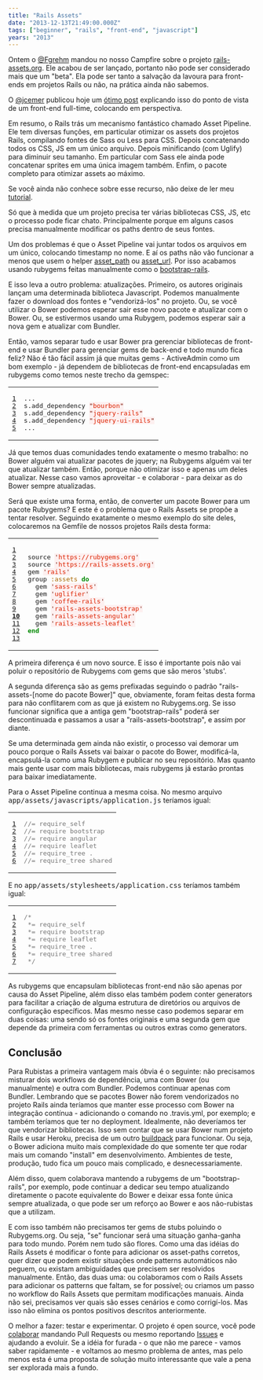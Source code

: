 ```yaml
---
title: "Rails Assets"
date: "2013-12-13T21:49:00.000Z"
tags: ["beginner", "rails", "front-end", "javascript"]
years: "2013"
---
```


<p></p>
<p>Ontem o <a href="https://twitter.com/fgrehm">@Fgrehm</a> mandou no nosso Campfire sobre o projeto <a href="https://rails-assets.org">rails-assets.org</a>. Ele acabou de ser lançado, portanto não pode ser considerado mais que um "beta". Ela pode ser tanto a salvação da lavoura para front-ends em projetos Rails ou não, na prática ainda não sabemos.</p>
<p>O <a href="https://twitter.com/jcemer">@jcemer</a> publicou hoje um <a href="http://jcemer.com/asset-pipeline-rails-assets-or-let-die.html">ótimo post</a> explicando isso do ponto de vista de um front-end full-time, colocando em perspectiva.</p>
<p>Em resumo, o Rails trás um mecanismo fantástico chamado Asset Pipeline. Ele tem diversas funções, em particular otimizar os assets dos projetos Rails, compilando fontes de Sass ou Less para CSS. Depois concatenando todos os CSS, JS em um único arquivo. Depois minificando (com Uglify) para diminuir seu tamanho. Em particular com Sass ele ainda pode concatenar sprites em uma única imagem também. Enfim, o pacote completo para otimizar assets ao máximo.</p>
<p>Se você ainda não conhece sobre esse recurso, não deixe de ler meu <a href="http://www.akitaonrails.com/2012/07/01/asset-pipeline-para-iniciantes">tutorial</a>.</p>
<p></p>
<p></p>
<p>Só que à medida que um projeto precisa ter várias bibliotecas CSS, JS, etc o processo pode ficar chato. Principalmente porque em alguns casos precisa manualmente modificar os paths dentro de seus fontes.</p>
<p>Um dos problemas é que o Asset Pipeline vai juntar todos os arquivos em um único, colocando timestamp no nome. E aí os paths não vão funcionar a menos que usem o helper <a href="https://api.rubyonrails.org/classes/ActionView/Helpers/AssetUrlHelper.html#method-i-asset_path">asset_path</a> ou <a href="https://api.rubyonrails.org/classes/ActionView/Helpers/AssetUrlHelper.html#method-i-asset_url">asset_url</a>. Por isso acabamos usando rubygems feitas manualmente como o <a href="https://github.com/anjlab/bootstrap-rails">bootstrap-rails</a>.</p>
<p>E isso leva a outro problema: atualizações. Primeiro, os autores originais lançam uma determinada biblioteca Javascript. Podemos manualmente fazer o download dos fontes e "vendorizá-los" no projeto. Ou, se você utilizar o Bower podemos esperar sair esse novo pacote e atualizar com o Bower. Ou, se estivermos usando uma Rubygem, podemos esperar sair a nova gem e atualizar com Bundler.</p>
<p>Então, vamos separar tudo e usar Bower pra gerenciar bibliotecas de front-end e usar Bundler para gerenciar gems de back-end e todo mundo fica feliz? Não é tão fácil assim já que muitas gems - ActiveAdmin como um bom exemplo - já dependem de bibliotecas de front-end encapsuladas em rubygems como temos neste trecho da gemspec:</p>
<table class="CodeRay">
  <tbody>
    <tr>
      <td class="line-numbers" title="double click to toggle" ondblclick="with (this.firstChild.style) { display = (display == '') ? 'none' : '' }"><pre><a href="#n1" name="n1">1</a>
<a href="#n2" name="n2">2</a>
<a href="#n3" name="n3">3</a>
<a href="#n4" name="n4">4</a>
<a href="#n5" name="n5">5</a>
</pre>
      </td>
      <td class="code"><pre>...
s.add_dependency <span style="background-color:hsla(0,100%,50%,0.05)"><span style="color:#710">"</span><span style="color:#D20">bourbon</span><span style="color:#710">"</span></span>
s.add_dependency <span style="background-color:hsla(0,100%,50%,0.05)"><span style="color:#710">"</span><span style="color:#D20">jquery-rails</span><span style="color:#710">"</span></span>
s.add_dependency <span style="background-color:hsla(0,100%,50%,0.05)"><span style="color:#710">"</span><span style="color:#D20">jquery-ui-rails</span><span style="color:#710">"</span></span>
...
</pre>
      </td>
    </tr>
  </tbody>
</table>
<p>Já que temos duas comunidades tendo exatamente o mesmo trabalho: no Bower alguém vai atualizar pacotes de jquery; na Rubygems alguém vai ter que atualizar também. Então, porque não otimizar isso e apenas um deles atualizar. Nesse caso vamos aproveitar - e colaborar - para deixar as do Bower sempre atualizadas.</p>
<p>Será que existe uma forma, então, de converter um pacote Bower para um pacote Rubygems? E este é o problema que o Rails Assets se propõe a tentar resolver. Seguindo exatamente o mesmo exemplo do site deles, colocaremos na Gemfile de nossos projetos Rails desta forma:</p>
<table class="CodeRay">
  <tbody>
    <tr>
      <td class="line-numbers" title="double click to toggle" ondblclick="with (this.firstChild.style) { display = (display == '') ? 'none' : '' }"><pre><a href="#n1" name="n1">1</a>
<a href="#n2" name="n2">2</a>
<a href="#n3" name="n3">3</a>
<a href="#n4" name="n4">4</a>
<a href="#n5" name="n5">5</a>
<a href="#n6" name="n6">6</a>
<a href="#n7" name="n7">7</a>
<a href="#n8" name="n8">8</a>
<a href="#n9" name="n9">9</a>
<strong><a href="#n10" name="n10">10</a></strong>
<a href="#n11" name="n11">11</a>
<a href="#n12" name="n12">12</a>
<a href="#n13" name="n13">13</a>
</pre>
      </td>
      <td class="code"><pre>source <span style="background-color:hsla(0,100%,50%,0.05)"><span style="color:#710">'</span><span style="color:#D20">https://rubygems.org</span><span style="color:#710">'</span></span>
source <span style="background-color:hsla(0,100%,50%,0.05)"><span style="color:#710">'</span><span style="color:#D20">https://rails-assets.org</span><span style="color:#710">'</span></span>
gem <span style="background-color:hsla(0,100%,50%,0.05)"><span style="color:#710">'</span><span style="color:#D20">rails</span><span style="color:#710">'</span></span>
group <span style="color:#A60">:assets</span> <span style="color:#080;font-weight:bold">do</span>
  gem <span style="background-color:hsla(0,100%,50%,0.05)"><span style="color:#710">'</span><span style="color:#D20">sass-rails</span><span style="color:#710">'</span></span>
  gem <span style="background-color:hsla(0,100%,50%,0.05)"><span style="color:#710">'</span><span style="color:#D20">uglifier</span><span style="color:#710">'</span></span>
  gem <span style="background-color:hsla(0,100%,50%,0.05)"><span style="color:#710">'</span><span style="color:#D20">coffee-rails</span><span style="color:#710">'</span></span>
  gem <span style="background-color:hsla(0,100%,50%,0.05)"><span style="color:#710">'</span><span style="color:#D20">rails-assets-bootstrap</span><span style="color:#710">'</span></span>
  gem <span style="background-color:hsla(0,100%,50%,0.05)"><span style="color:#710">'</span><span style="color:#D20">rails-assets-angular</span><span style="color:#710">'</span></span>
  gem <span style="background-color:hsla(0,100%,50%,0.05)"><span style="color:#710">'</span><span style="color:#D20">rails-assets-leaflet</span><span style="color:#710">'</span></span>
<span style="color:#080;font-weight:bold">end</span>
</pre>
      </td>
    </tr>
  </tbody>
</table>
<p>A primeira diferença é um novo source. E isso é importante pois não vai poluir o repositório de Rubygems com gems que são meros 'stubs'.</p>
<p>A segunda diferença são as gems prefixadas seguindo o padrão "rails-assets-[nome do pacote Bower]" que, obviamente, foram feitas desta forma para não conflitarem com as que já existem no Rubygems.org. Se isso funcionar significa que a antiga gem "bootstrap-rails" poderá ser descontinuada e passamos a usar a "rails-assets-bootstrap", e assim por diante.</p>
<p>Se uma determinada gem ainda não existir, o processo vai demorar um pouco porque o Rails Assets vai baixar o pacote do Bower, modificá-la, encapsulá-la como uma Rubygem e publicar no seu repositório. Mas quanto mais gente usar com mais bibliotecas, mais rubygems já estarão prontas para baixar imediatamente.</p>
<p>Para o Asset Pipeline continua a mesma coisa. No mesmo arquivo <tt>app/assets/javascripts/application.js</tt> teríamos igual:</p>
<table class="CodeRay">
  <tbody>
    <tr>
      <td class="line-numbers" title="double click to toggle" ondblclick="with (this.firstChild.style) { display = (display == '') ? 'none' : '' }"><pre><a href="#n1" name="n1">1</a>
<a href="#n2" name="n2">2</a>
<a href="#n3" name="n3">3</a>
<a href="#n4" name="n4">4</a>
<a href="#n5" name="n5">5</a>
<a href="#n6" name="n6">6</a>
</pre>
      </td>
      <td class="code"><pre><span style="color:#777">//= require_self</span>
<span style="color:#777">//= require bootstrap</span>
<span style="color:#777">//= require angular</span>
<span style="color:#777">//= require leaflet</span>
<span style="color:#777">//= require_tree .</span>
<span style="color:#777">//= require_tree shared</span>
</pre>
      </td>
    </tr>
  </tbody>
</table>
<p>E no <tt>app/assets/stylesheets/application.css</tt> teríamos também igual:</p>
<table class="CodeRay">
  <tbody>
    <tr>
      <td class="line-numbers" title="double click to toggle" ondblclick="with (this.firstChild.style) { display = (display == '') ? 'none' : '' }"><pre><a href="#n1" name="n1">1</a>
<a href="#n2" name="n2">2</a>
<a href="#n3" name="n3">3</a>
<a href="#n4" name="n4">4</a>
<a href="#n5" name="n5">5</a>
<a href="#n6" name="n6">6</a>
<a href="#n7" name="n7">7</a>
</pre>
      </td>
      <td class="code"><pre><span style="color:#777">/*
 *= require_self
 *= require bootstrap
 *= require leaflet
 *= require_tree .
 *= require_tree shared
 */</span>
</pre>
      </td>
    </tr>
  </tbody>
</table>
<p>As rubygems que encapsulam bibliotecas front-end não são apenas por causa do Asset Pipeline, além disso elas também podem conter generators para facilitar a criação de alguma estrutura de diretórios ou arquivos de configuração específicos. Mas mesmo nesse caso podemos separar em duas coisas: uma sendo só os fontes originais e uma segunda gem que depende da primeira com ferramentas ou outros extras como generators.</p>
<h2>Conclusão</h2>
<p>Para Rubistas a primeira vantagem mais óbvia é o seguinte: não precisamos misturar dois workflows de dependência, uma com Bower (ou manualmente) e outra com Bundler. Podemos continuar apenas com Bundler. Lembrando que se pacotes Bower não forem vendorizados no projeto Rails ainda teríamos que manter esse processo com Bower na integração contínua - adicionando o comando no .travis.yml, por exemplo; e também teríamos que ter no deployment. Idealmente, não deveríamos ter que vendorizar bibliotecas. Isso sem contar que se usar Bower num projeto Rails e usar Heroku, precisa de um outro <a href="https://xseignard.github.io/2013/02/18/use-bower-with-heroku/">buildpack</a> para funcionar. Ou seja, o Bower adiciona muito mais complexidade do que somente ter que rodar mais um comando "install" em desenvolvimento. Ambientes de teste, produção, tudo fica um pouco mais complicado, e desnecessariamente.</p>
<p>Além disso, quem colaborava mantendo a rubygems de um "bootstrap-rails", por exemplo, pode continuar a dedicar seu tempo atualizando diretamente o pacote equivalente do Bower e deixar essa fonte única sempre atualizada, o que pode ser um reforço ao Bower e aos não-rubistas que a utilizam.</p>
<p>E com isso também não precisamos ter gems de stubs poluindo o Rubygems.org. Ou seja, "se" funcionar será uma situação ganha-ganha para todo mundo. Porém nem tudo são flores. Como uma das idéias do Rails Assets é modificar o fonte para adicionar os asset-paths corretos, quer dizer que podem existir situações onde patterns automáticos não peguem, ou existam ambiguidades que precisem ser resolvidos manualmente. Então, das duas uma: ou colaboramos com o Rails Assets para adicionar os patterns que faltam, se for possível; ou criamos um passo no workflow do Rails Assets que permitam modificações manuais. Ainda não sei, precisamos ver quais são esses cenários e como corrigí-los. Mas isso não elimina os pontos positivos descritos anteriormente.</p>
<p>O melhor a fazer: testar e experimentar. O projeto é open source, você pode <a href="https://github.com/rails-assets/rails-assets/">colaborar</a> mandando Pull Requests ou mesmo reportando <a href="https://github.com/rails-assets/rails-assets/issues">Issues</a> e ajudando a evoluir. Se a idéia for furada - o que não me parece - vamos saber rapidamente - e voltamos ao mesmo problema de antes, mas pelo menos esta é uma proposta de solução muito interessante que vale a pena ser explorada mais a fundo.</p>
<p></p>